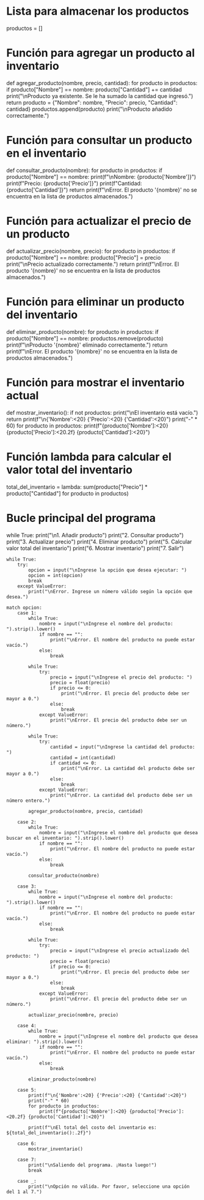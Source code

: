 # Lista para almacenar los productos
productos = []

# Función para agregar un producto al inventario
def agregar_producto(nombre, precio, cantidad):
    for producto in productos:
        if producto["Nombre"] == nombre:
            producto["Cantidad"] += cantidad
            print("\nProducto ya existente. Se le ha sumado la cantidad que ingresó.")
            return
    producto = {"Nombre": nombre,
                "Precio": precio,
                "Cantidad": cantidad}
    productos.append(producto)
    print("\nProducto añadido correctamente.")

# Función para consultar un producto en el inventario
def consultar_producto(nombre):
    for producto in productos:
        if producto["Nombre"] == nombre:
            print(f"\nNombre: {producto['Nombre']}")
            print(f"Precio: {producto['Precio']}")
            print(f"Cantidad: {producto['Cantidad']}")
            return
    print(f"\nError. El producto '{nombre}' no se encuentra en la lista de productos almacenados.")

# Función para actualizar el precio de un producto
def actualizar_precio(nombre, precio):
    for producto in productos:
        if producto["Nombre"] == nombre:
            producto["Precio"] = precio
            print("\nPrecio actualizado correctamente.")
            return
    print(f"\nError. El producto '{nombre}' no se encuentra en la lista de productos almacenados.")

# Función para eliminar un producto del inventario
def eliminar_producto(nombre):
    for producto in productos:
        if producto["Nombre"] == nombre:
            productos.remove(producto)
            print(f"\nProducto '{nombre}' eliminado correctamente.")
            return
    print(f"\nError. El producto '{nombre}' no se encuentra en la lista de productos almacenados.")

# Función para mostrar el inventario actual
def mostrar_inventario():
    if not productos:
        print("\nEl inventario está vacío.")
        return
    print(f"\n{'Nombre':<20} {'Precio':<20} {'Cantidad':<20}")
    print("-" * 60)
    for producto in productos:
        print(f"{producto['Nombre']:<20} {producto['Precio']:<20.2f} {producto['Cantidad']:<20}")

# Función lambda para calcular el valor total del inventario
total_del_inventario = lambda: sum(producto["Precio"] * producto["Cantidad"] for producto in productos)

# Bucle principal del programa
while True:
    print("\n1. Añadir producto")
    print("2. Consultar producto")
    print("3. Actualizar precio")
    print("4. Eliminar producto")
    print("5. Calcular valor total del inventario")
    print("6. Mostrar inventario")
    print("7. Salir")

    while True:
        try:
            opcion = input("\nIngrese la opción que desea ejecutar: ")
            opcion = int(opcion)
            break
        except ValueError:
            print("\nError. Ingrese un número válido según la opción que desea.")

    match opcion:
        case 1:
            while True:
                nombre = input("\nIngrese el nombre del producto: ").strip().lower()
                if nombre == "":
                    print("\nError. El nombre del producto no puede estar vacío.")
                else:
                    break

            while True:
                try:
                    precio = input("\nIngrese el precio del producto: ")
                    precio = float(precio)
                    if precio <= 0:
                        print("\nError. El precio del producto debe ser mayor a 0.")
                    else:
                        break
                except ValueError:
                    print("\nError. El precio del producto debe ser un número.")

            while True:
                try:
                    cantidad = input("\nIngrese la cantidad del producto: ")
                    cantidad = int(cantidad)
                    if cantidad <= 0:
                        print("\nError. La cantidad del producto debe ser mayor a 0.")
                    else:
                        break
                except ValueError:
                    print("\nError. La cantidad del producto debe ser un número entero.")

            agregar_producto(nombre, precio, cantidad)

        case 2:
            while True:
                nombre = input("\nIngrese el nombre del producto que desea buscar en el inventario: ").strip().lower()
                if nombre == "":
                    print("\nError. El nombre del producto no puede estar vacío.")
                else:
                    break

            consultar_producto(nombre)

        case 3:
            while True:
                nombre = input("\nIngrese el nombre del producto: ").strip().lower()
                if nombre == "":
                    print("\nError. El nombre del producto no puede estar vacío.")
                else:
                    break

            while True:
                try:
                    precio = input("\nIngrese el precio actualizado del producto: ")
                    precio = float(precio)
                    if precio <= 0:
                        print("\nError. El precio del producto debe ser mayor a 0.")
                    else:
                        break
                except ValueError:
                    print("\nError. El precio del producto debe ser un número.")

            actualizar_precio(nombre, precio)

        case 4:
            while True:
                nombre = input("\nIngrese el nombre del producto que desea eliminar: ").strip().lower()
                if nombre == "":
                    print("\nError. El nombre del producto no puede estar vacío.")
                else:
                    break

            eliminar_producto(nombre)

        case 5:
            print(f"\n{'Nombre':<20} {'Precio':<20} {'Cantidad':<20}")
            print("-" * 60)
            for producto in productos:
                print(f"{producto['Nombre']:<20} {producto['Precio']:<20.2f} {producto['Cantidad']:<20}")

            print(f"\nEl total del costo del inventario es: ${total_del_inventario():.2f}")

        case 6:
            mostrar_inventario()

        case 7:
            print("\nSaliendo del programa. ¡Hasta luego!")
            break

        case _:
            print("\nOpción no válida. Por favor, seleccione una opción del 1 al 7.")
